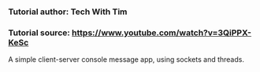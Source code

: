 ### Tutorial author: Tech With Tim
### Tutorial source: https://www.youtube.com/watch?v=3QiPPX-KeSc

A simple client-server console message app, using sockets and threads.
